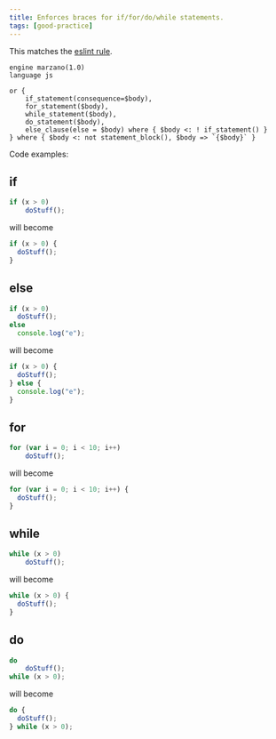 ```yaml
---
title: Enforces braces for if/for/do/while statements.
tags: [good-practice]
---
```

This matches the [eslint rule](https://eslint.org/docs/latest/rules/curly).


```grit
engine marzano(1.0)
language js

or {
	if_statement(consequence=$body),
	for_statement($body),
	while_statement($body),
	do_statement($body),
	else_clause(else = $body) where { $body <: ! if_statement() }
} where { $body <: not statement_block(), $body => `{$body}` }
```

Code examples:
## if 
```js
if (x > 0)
    doStuff();
```
will become 
```js
if (x > 0) {
  doStuff();
}
```

## else 
```js 
if (x > 0)
  doStuff();
else
  console.log("e");
```
will become
```js
if (x > 0) {
  doStuff();
} else {
  console.log("e");
}
```

## for
```js
for (var i = 0; i < 10; i++)
    doStuff();
```
will become 
```js
for (var i = 0; i < 10; i++) {
  doStuff();
}
```
## while
```js   
while (x > 0)
    doStuff();
```
will become 
```js
while (x > 0) {
  doStuff();
}
```
## do
```js
do
    doStuff();
while (x > 0);
```
will become 
```js
do {
  doStuff();
} while (x > 0);
```
